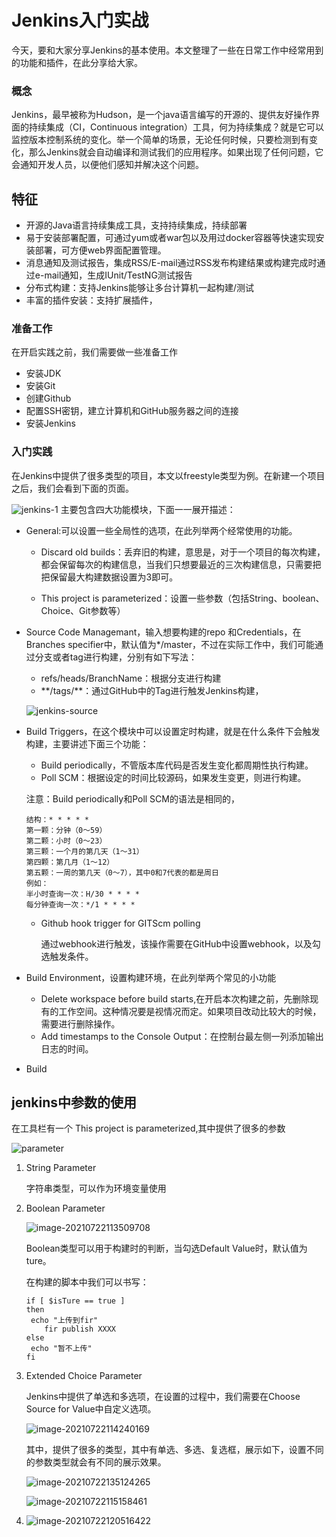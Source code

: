 # Jenkins入门实战
今天，要和大家分享Jenkins的基本使用。本文整理了一些在日常工作中经常用到的功能和插件，在此分享给大家。
### 概念
Jenkins，最早被称为Hudson，是一个java语言编写的开源的、提供友好操作界面的持续集成（CI，Continuous integration）工具，何为持续集成？就是它可以监控版本控制系统的变化。举一个简单的场景，无论任何时候，只要检测到有变化，那么Jenkins就会自动编译和测试我们的应用程序。如果出现了任何问题，它会通知开发人员，以便他们感知并解决这个问题。
## 特征
- 开源的Java语言持续集成工具，支持持续集成，持续部署
- 易于安装部署配置，可通过yum或者war包以及用过docker容器等快速实现安装部署，可方便web界面配置管理。
- 消息通知及测试报告，集成RSS/E-mail通过RSS发布构建结果或构建完成时通过e-mail通知，生成IUnit/TestNG测试报告
- 分布式构建：支持Jenkins能够让多台计算机一起构建/测试
- 丰富的插件安装：支持扩展插件，

### 准备工作

在开启实践之前，我们需要做一些准备工作

- 安装JDK
- 安装Git
- 创建Github
- 配置SSH密钥，建立计算机和GitHub服务器之间的连接
- 安装Jenkins
### 入门实践 

在Jenkins中提供了很多类型的项目，本文以freestyle类型为例。在新建一个项目之后，我们会看到下面的页面。

![jenkins-1](https://github.com/Jenny-Zeng/Bolgs/blob/main/pics/jenkins-1.png)
主要包含四大功能模块，下面一一展开描述：
- General:可以设置一些全局性的选项，在此列举两个经常使用的功能。

  - Discard old builds：丢弃旧的构建，意思是，对于一个项目的每次构建，都会保留每次的构建信息，当我们只想要最近的三次构建信息，只需要把把保留最大构建数据设置为3即可。

  - This project is parameterized：设置一些参数（包括String、boolean、Choice、Git参数等）

- Source Code Managemant，输入想要构建的repo 和Credentials，在Branches specifier中，默认值为*/master，不过在实际工作中，我们可能通过分支或者tag进行构建，分别有如下写法：

  - refs/heads/BranchName：根据分支进行构建
  - \**/tags/**：通过GitHub中的Tag进行触发Jenkins构建，

  ![jenkins-source](https://github.com/Jenny-Zeng/Bolgs/blob/main/pics/jenkins-source.png)

- Build Triggers，在这个模块中可以设置定时构建，就是在什么条件下会触发构建，主要讲述下面三个功能：

  - Build periodically，不管版本库代码是否发生变化都周期性执行构建。
  - Poll SCM：根据设定的时间比较源码，如果发生变更，则进行构建。

  注意：Build periodically和Poll SCM的语法是相同的，

  ```
  结构：* * * * *
  第一颗：分钟（0～59）
  第二颗：小时（0～23）
  第三颗：一个月的第几天（1～31）
  第四颗：第几月（1～12）
  第五颗：一周的第几天（0～7），其中0和7代表的都是周日
  例如：
  半小时查询一次：H/30 * * * *
  每分钟查询一次：*/1 * * * *
  ```

  - Github hook trigger for GITScm polling

    通过webhook进行触发，该操作需要在GitHub中设置webhook，以及勾选触发条件。

- Build Environment，设置构建环境，在此列举两个常见的小功能

  - Delete workspace before build starts,在开启本次构建之前，先删除现有的工作空间。这种情况要是视情况而定。如果项目改动比较大的时候，需要进行删除操作。
  - Add timestamps to the Console Output：在控制台最左侧一列添加输出日志的时间。

- Build





## jenkins中参数的使用

在工具栏有一个 This project is parameterized,其中提供了很多的参数

![parameter](https://github.com/Jenny-Zeng/Bolgs/blob/main/pics/parameter.png)

1. String Parameter

   字符串类型，可以作为环境变量使用

2. Boolean Parameter

   ![image-20210722113509708](https://github.com/Jenny-Zeng/Bolgs/blob/main/pics/image-20210722113509708.png)

   Boolean类型可以用于构建时的判断，当勾选Default Value时，默认值为ture。

   在构建的脚本中我们可以书写：

   ```
   if [ $isTure == true ]
   then
   	echo "上传到fir"
       fir publish XXXX
   else
   	echo "暂不上传"
   fi
   ```

3. Extended Choice Parameter

   Jenkins中提供了单选和多选项，在设置的过程中，我们需要在Choose Source for Value中自定义选项。

   ![image-20210722114240169](https://github.com/Jenny-Zeng/Bolgs/blob/main/pics/image-20210722114240169.png)

   其中，提供了很多的类型，其中有单选、多选、复选框，展示如下，设置不同的参数类型就会有不同的展示效果。

   ![image-20210722135124265](https://github.com/Jenny-Zeng/Bolgs/blob/main/pics/image-20210722135124265.png)

   ![image-20210722115158461](https://github.com/Jenny-Zeng/Bolgs/blob/main/pics/image-20210722115158461.png)

4. ![image-20210722120516422](https://github.com/Jenny-Zeng/Bolgs/blob/main/pics/image-20210722120516422.png)



